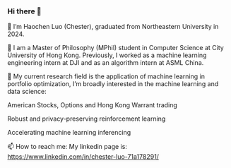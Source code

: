 ### Hi there 👋


🔭 I’m Haochen Luo (Chester), graduated from Northeastern University in 2024.

🌱 I am a Master of Philosophy (MPhil) student in Computer Science at City University of Hong Kong. Previously, I worked as a machine learning engineering intern at DJI and as an algorithm intern at ASML China.

🤔 My current research field is the application of machine learning in portfolio optimization, I’m broadly interested in the machine learning and data science:

American Stocks, Options and Hong Kong Warrant trading

Robust and privacy-preserving reinforcement learning

Accelerating machine learning inferencing


📫 How to reach me: My linkedin page is: https://www.linkedin.com/in/chester-luo-71a178291/

